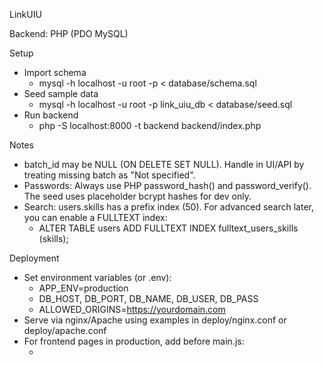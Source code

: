 LinkUIU

Backend: PHP (PDO MySQL)

Setup
- Import schema
  - mysql -h localhost -u root -p < database/schema.sql
- Seed sample data
  - mysql -h localhost -u root -p link_uiu_db < database/seed.sql
- Run backend
  - php -S localhost:8000 -t backend backend/index.php

Notes
- batch_id may be NULL (ON DELETE SET NULL). Handle in UI/API by treating missing batch as "Not specified".
- Passwords: Always use PHP password_hash() and password_verify(). The seed uses placeholder bcrypt hashes for dev only.
- Search: users.skills has a prefix index (50). For advanced search later, you can enable a FULLTEXT index:
  - ALTER TABLE users ADD FULLTEXT INDEX fulltext_users_skills (skills);

Deployment
- Set environment variables (or .env):
  - APP_ENV=production
  - DB_HOST, DB_PORT, DB_NAME, DB_USER, DB_PASS
  - ALLOWED_ORIGINS=https://yourdomain.com
- Serve via nginx/Apache using examples in deploy/nginx.conf or deploy/apache.conf
- For frontend pages in production, add before main.js:
  - <script>window.APP_API_BASE='https://api.yourdomain.com';</script>


